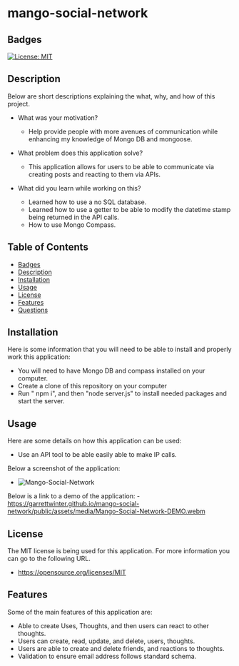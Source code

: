 # mango-social-network

## Badges

[![License: MIT](https://img.shields.io/badge/License-MIT-yellow.svg)](https://opensource.org/licenses/MIT)

## Description

Below are short descriptions explaining the what, why, and how of this project.

- What was your motivation?
    - Help provide people with more avenues of communication while enhancing my knowledge of Mongo DB and mongoose.

- What problem does this application solve?
    - This application allows for users to be able to communicate via creating posts and reacting to them via APIs.

- What did you learn while working on this?
    - Learned how to use a no SQL database.
    - Learned how to use a getter to be able to modify the datetime stamp being returned in the API calls.
    - How to use Mongo Compass.
  
## Table of Contents

 - [Badges](#badges)
 - [Description](#description)
 - [Installation](#installation)
 - [Usage](#usage)
 - [License](#license)
 - [Features](#features)
 - [Questions](#questions)

## Installation
  
Here is some information that you will need to be able to install and properly work this application:
  - You will need to have Mongo DB and compass installed on your computer.
  - Create a clone of this repository on your computer
  - Run " npm i", and then "node server.js" to install needed packages and start the server.

## Usage
  
Here are some details on how this application can be used:
  - Use an API tool to be able easily able to make IP calls.
      
Below a screenshot of the application:
  - ![Mango-Social-Network](https://garrettwinter.github.io/mango-social-network/public/assets/images/Mango-Social-Network.png)

Below is a link to a demo of the application:
    - https://garrettwinter.github.io/mango-social-network/public/assets/media/Mango-Social-Network-DEMO.webm

## License

The MIT license is being used for this application. For more information you can go to the following URL.
  - https://opensource.org/licenses/MIT

## Features

Some of the main features of this application are:
  - Able to create Uses, Thoughts, and then users can react to other thoughts.
  - Users can create, read, update, and delete, users, thoughts.
  - Users are able to create and delete friends, and reactions to thoughts.
  - Validation to ensure email address follows standard schema.
